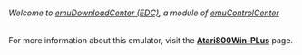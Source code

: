 ###### Welcome to [emuDownloadCenter (EDC)](https://github.com/PhoenixInteractiveNL/emuDownloadCenter/wiki/), a module of [emuControlCenter](https://github.com/PhoenixInteractiveNL/emuControlCenter/wiki/)

For more information about this emulator, visit the [**Atari800Win-PLus**](https://github.com/PhoenixInteractiveNL/emuDownloadCenter/wiki/Emulator-atari800winplus#menu) page.
